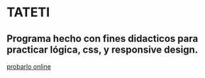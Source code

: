 # TATETI

## Programa hecho con fines didacticos para practicar lógica, css, y responsive design.

[probarlo online]("https://frewq.github.io/tateti/")
